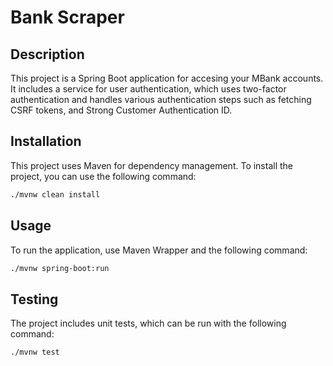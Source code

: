 # Bank Scraper

## Description

This project is a Spring Boot application for accesing your MBank accounts.
It includes a service for user authentication, 
which uses two-factor authentication and handles various authentication steps such as fetching CSRF tokens, and Strong Customer Authentication ID.

## Installation

This project uses Maven for dependency management. To install the project, you can use the following command:

```bash
./mvnw clean install
```

## Usage
To run the application, use Maven Wrapper and the following command:

```bash
./mvnw spring-boot:run
```

## Testing
The project includes unit tests, which can be run with the following command:

```bash
./mvnw test
```
